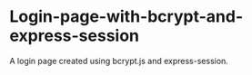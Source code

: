 # Login-page-with-bcrypt-and-express-session
 A login page created using bcrypt.js and express-session.
